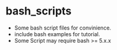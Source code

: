 # bash_scripts
* Some bash script files for convinience.
* include bash examples for tutorial.
* Some Script may require bash >= 5.x.x

